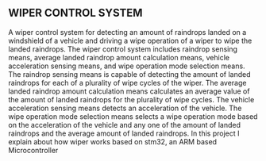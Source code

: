 ## WIPER CONTROL SYSTEM

A wiper control system for detecting an amount of raindrops landed on a windshield of a vehicle and driving a wipe operation of a wiper to wipe the landed raindrops. The wiper control system includes raindrop sensing means, average landed raindrop amount calculation means, vehicle acceleration sensing means, and wipe operation mode selection means. The raindrop sensing means is capable of detecting the amount of landed raindrops for each of a plurality of wipe cycles of the wiper. The average landed raindrop amount calculation means calculates an average value of the amount of landed raindrops for the plurality of wipe cycles. The vehicle acceleration sensing means detects an acceleration of the vehicle. The wipe operation mode selection means selects a wipe operation mode based on the acceleration of the vehicle and any one of the amount of landed raindrops and the average amount of landed raindrops.
In this project I explain about how wiper works based on stm32, an ARM based Microcontroller


